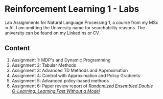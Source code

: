 # Reinforcement Learning 1 - Labs

Lab Assignments for Natural Language Processing 1, a course from my MSc in AI. I
am omitting the University name for searchability reasons. The university can be
found on my LinkedIns or CV.

## Content

1. Assignment 1: MDP's and Dynamic Programming
2. Assignment 2: Tabular Methods
3. Assignment 3: Advanced TD Methods and Approximation
4. Assignment 4: Control with Approximation and Policy Gradients
5. Assignment 5: Advanced policy-based methods
6. Assignment 6: Paper review report of
   _[Randomized Ensembled Double Q-Learning: Learning Fast Without a Model](https://openreview.net/forum?id=AY8zfZm0tDd)_
